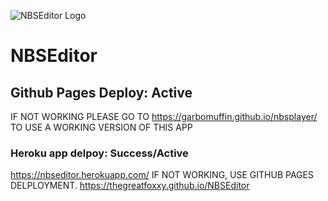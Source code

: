 ![NBSEditor Logo](https://static.wikia.nocookie.net/minecraft/images/9/9b/Note_Block.png/revision/latest?cb=20190921170620)
# NBSEditor
## Github Pages Deploy: Active
IF NOT WORKING PLEASE GO TO https://garbomuffin.github.io/nbsplayer/ TO USE A WORKING VERSION OF THIS APP

### Heroku app delpoy: Success/Active
https://nbseditor.herokuapp.com/
IF NOT WORKING, USE GITHUB PAGES DELPLOYMENT. https://thegreatfoxxy.github.io/NBSEditor
